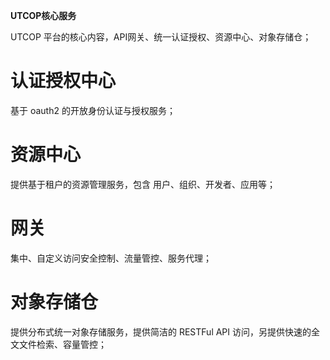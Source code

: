 **UTCOP核心服务**

UTCOP 平台的核心内容，API网关、统一认证授权、资源中心、对象存储仓；

# 认证授权中心
基于 oauth2 的开放身份认证与授权服务；

# 资源中心
提供基于租户的资源管理服务，包含 用户、组织、开发者、应用等；

# 网关
集中、自定义访问安全控制、流量管控、服务代理；

# 对象存储仓
提供分布式统一对象存储服务，提供简洁的 RESTFul API 访问，另提供快速的全文文件检索、容量管控；



